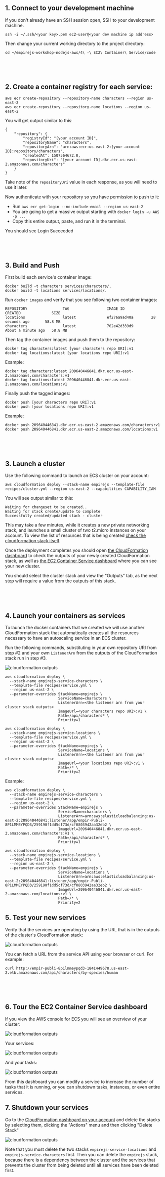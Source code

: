 ## 1. Connect to your development machine

If you don't already have an SSH session open, SSH to your development machine.

```
ssh -i ~/.ssh/<your key>.pem ec2-user@<your dev machine ip address>
```

Then change your current working directory to the project directory:

```
cd ~/empirejs-workshop-nodejs-aws/4\ -\ EC2\ Container\ Service/code
```

&nbsp;

&nbsp;

## 2. Create a container registry for each service:

```
aws ecr create-repository --repository-name characters --region us-east-2
aws ecr create-repository --repository-name locations --region us-east-2
```

You will get output similar to this:

```
{
    "repository": {
        "registryId": "[your account ID]",
        "repositoryName": "characters",
        "repositoryArn": "arn:aws:ecr:us-east-2:[your account ID]:repository/characters",
        "createdAt": 1507564672.0,
        "repositoryUri": "[your account ID].dkr.ecr.us-east-2.amazonaws.com/characters"
    }
}
```

Take note of the `repositoryUri` value in each response, as you will need to use it later.

Now authenticate with your repository so you have permission to push to it:

- Run `aws ecr get-login --no-include-email --region us-east-2`
- You are going to get a massive output starting with `docker login -u AWS -p ...`
- Copy this entire output, paste, and run it in the terminal.

You should see Login Succeeded

&nbsp;

&nbsp;

## 3. Build and Push

First build each service's container image:

```
docker build -t characters services/characters/.
docker build -t locations services/locations/.
```

Run `docker images` and verify that you see following two container images:

```
REPOSITORY                TAG                 IMAGE ID            CREATED              SIZE
locations                 latest              ef276a9ad40a        28 seconds ago       58.8 MB
characters                latest              702e42d339d9        About a minute ago   58.8 MB
```

Then tag the container images and push them to the repository:

```
docker tag characters:latest [your characters repo URI]:v1
docker tag locations:latest [your locations repo URI]:v1
```

Example:

```
docker tag characters:latest 209640446841.dkr.ecr.us-east-2.amazonaws.com/characters:v1
docker tag locations:latest 209640446841.dkr.ecr.us-east-2.amazonaws.com/locations:v1
```

Finally push the tagged images:

```
docker push [your characters repo URI]:v1
docker push [your locations repo URI]:v1
```

Example:

```
docker push 209640446841.dkr.ecr.us-east-2.amazonaws.com/characters:v1
docker push 209640446841.dkr.ecr.us-east-2.amazonaws.com/locations:v1
```

&nbsp;

&nbsp;

## 3. Launch a cluster

Use the following command to launch an ECS cluster on your account:

```
aws cloudformation deploy --stack-name empirejs --template-file recipes/cluster.yml --region us-east-2 --capabilities CAPABILITY_IAM
```

You will see output similar to this:

```
Waiting for changeset to be created..
Waiting for stack create/update to complete
Successfully created/updated stack - cluster
```

This may take a few minutes, while it creates a new private networking stack, and launches a small cluster of two t2.micro instances on your account. To view the list of resources that is being created [check the cloudformation stack itself](code/recipes/cluster.yml).

Once the deployment completes you should open [the CloudFormation dashboard](https://us-east-2.console.aws.amazon.com/cloudformation/home?region=us-east-2#/stacks?filter=active) to check the outputs of your newly created CloudFormation stack, as well as [the EC2 Container Service dashboard](https://us-east-2.console.aws.amazon.com/ecs/home?region=us-east-2#/clusters) where you can see your new cluster.

You should select the cluster stack and view the "Outputs" tab, as the next step will require a value from the outputs of this stack.

&nbsp;

&nbsp;

## 4. Launch your containers as services

To launch the docker containers that we created we will use another CloudFormation stack that automatically creates all the resources necessary to have an autoscaling service in an ECS cluster.

Run the following commands, substituting in your own repository URI from step #2 and your own `ListenerArn` from the outputs of the CloudFormation stack run in step #3.

![cloudformation outputs](images/cluster-outputs-listener.png)

```
aws cloudformation deploy \
  --stack-name empirejs-service-characters \
  --template-file recipes/service.yml \
  --region us-east-2 \
  --parameter-overrides StackName=empirejs \
                        ServiceName=characters \
                        ListenerArn=<the listener arn from your cluster stack outputs>
                        ImageUrl=<your characters repo URI>:v1 \
                        Path=/api/characters* \
                        Priority=1

aws cloudformation deploy \
  --stack-name empirejs-service-locations \
  --template-file recipes/service.yml \
  --region us-east-2 \
  --parameter-overrides StackName=empirejs \
                        ServiceName=locations \
                        ListenerArn=<the listener arn from your cluster stack outputs>
                        ImageUrl=<your locations repo URI>:v1 \
                        Path=/* \
                        Priority=2
```

Example:

```
aws cloudformation deploy \
  --stack-name empirejs-service-characters \
  --template-file recipes/service.yml \
  --region us-east-2 \
  --parameter-overrides StackName=empirejs \
                        ServiceName=characters \
                        ListenerArn=arn:aws:elasticloadbalancing:us-east-2:209640446841:listener/app/empir-Publi-8P1LMMEYPQD3/259190f1dd5cf73d/cf0803942aa32eb2 \
                        ImageUrl=209640446841.dkr.ecr.us-east-2.amazonaws.com/characters:v1 \
                        Path=/api/characters* \
                        Priority=1

aws cloudformation deploy \
  --stack-name empirejs-service-locations \
  --template-file recipes/service.yml \
  --region us-east-2 \
  --parameter-overrides StackName=empirejs \
                        ServiceName=locations \
                        ListenerArn=arn:aws:elasticloadbalancing:us-east-2:209640446841:listener/app/empir-Publi-8P1LMMEYPQD3/259190f1dd5cf73d/cf0803942aa32eb2 \
                        ImageUrl=209640446841.dkr.ecr.us-east-2.amazonaws.com/locations:v1 \
                        Path=/* \
                        Priority=2
```

## 5. Test your new services

Verify that the services are operating by using the URL that is in the outputs of the cluster's CloudFormation stack:

![cloudformation outputs](images/cluster-outputs-url.png)

You can fetch a URL from the service API using your browser or curl. For example:

```
curl http://empir-publi-8p1lmmeypqd3-1841449678.us-east-2.elb.amazonaws.com/api/characters/by-species/human
```

&nbsp;

&nbsp;

## 6. Tour the EC2 Container Service dashboard

If you view the AWS console for ECS you will see an overview of your cluster:

![cloudformation outputs](images/cluster.png)

Your services:

![cloudformation outputs](images/services.png)

And your tasks:

![cloudformation outputs](images/tasks.png)

From this dashboard you can modify a service to increase the number of tasks that it is running, or you can shutdown tasks, instances, or even entire services.

## 7. Shutdown your services

Go to the [CloudFormation dashboard on your account](https://us-east-2.console.aws.amazon.com/cloudformation/home?region=us-east-2#/stacks?filter=active) and delete the stacks by selecting them, clicking the "Actions" menu and then clicking "Delete Stack"

![cloudformation outputs](images/delete-stack.png)

Note that you must delete the two stacks `empirejs-service-locations` and `empirejs-service-characters` first. Then you can delete the `empirejs` stack, because there is a dependency between the cluster and the services that prevents the cluster from being deleted until all services have been deleted first.


